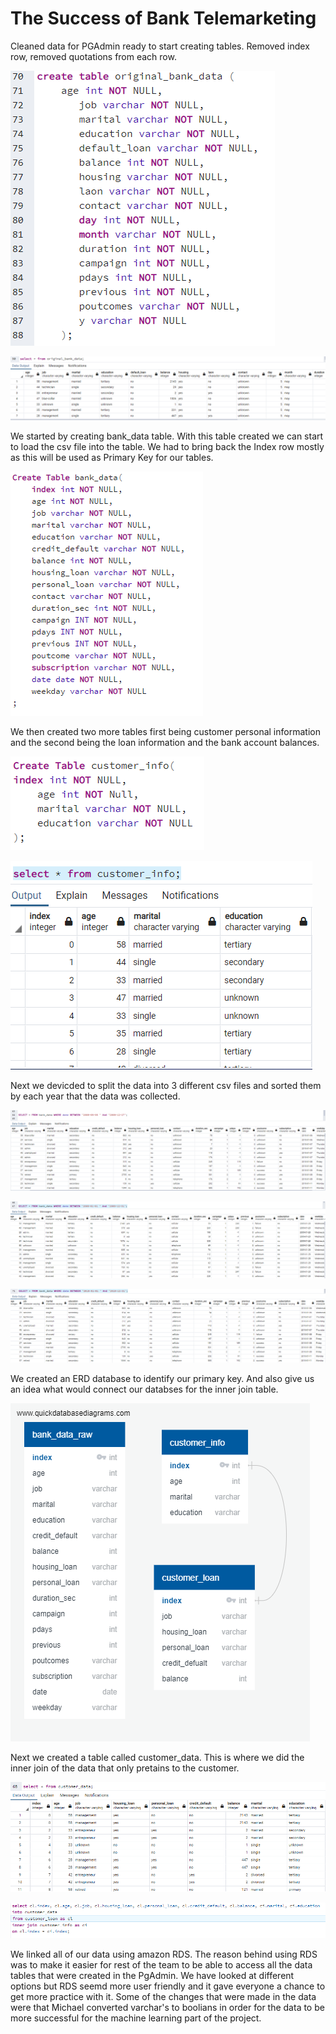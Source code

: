 # The Success of Bank Telemarketing

Cleaned data for PGAdmin ready to start creating tables. Removed index row, removed quotations from each row. 

![CODE1](AlmirO/Images/original_bank_csv.png)

![CODE1](AlmirO/Images/original_bank_data.png)

We started by creating bank_data table. With this table created we can start to load the csv file into the table. We had to bring back the Index row mostly as this will be used as Primary Key for our tables. 

![CODE1](AlmirO/Images/bank_data_table.png)

We then created two more tables first being customer personal information and the second being the loan information and the bank account balances. 

![CODE1](AlmirO/Images/customer_info.png)

![CODE1](AlmirO/Images/customer_info_db.png)

Next we devicded to split the data into 3 different csv files and sorted them by each year that the data was collected. 

![CODE1](AlmirO/Images/bank_data_08.png)

![CODE1](AlmirO/Images/bank_data_09.png)

![CODE1](AlmirO/Images/bank_data_10.png)

We created an ERD database to identify our primary key. And also give us an idea what would connect our databses for the inner join table. 

![CODE1](AlmirO/Images/QuickDBD-export.png)


Next we created a table called customer_data. This is where we did the inner join of the data that only pretains to the customer. 

![CODE1](AlmirO/Images/inner_join_data.png)

![CODE1](AlmirO/Images/inner_join_table.png)


We linked all of our data using amazon RDS. The reason behind using RDS was to make it easier for rest of the team to be able to access all the data tables that were created in the PgAdmin. We have looked at different options but RDS seemd more user friendly and it gave everyone a chance to get more practice with it. Some of the changes that were made in the data were that Michael converted varchar's to boolians in order for the data to be more successful for the machine learning part of the project. 


